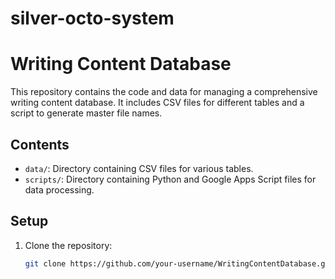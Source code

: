 # silver-octo-system
# Writing Content Database

This repository contains the code and data for managing a comprehensive writing content database. It includes CSV files for different tables and a script to generate master file names.

## Contents

- `data/`: Directory containing CSV files for various tables.
- `scripts/`: Directory containing Python and Google Apps Script files for data processing.

## Setup

1. Clone the repository:
   ```sh
   git clone https://github.com/your-username/WritingContentDatabase.git